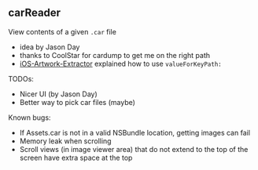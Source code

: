 ## carReader

View contents of a given `.car` file

 - idea by Jason Day
 - thanks to CoolStar for cardump to get me on the right path
 - [iOS-Artwork-Extractor](https://github.com/0xced/iOS-Artwork-Extractor/blob/master/Classes/ArtworkViewController.m) explained how to use `valueForKeyPath:`

TODOs: 
 - Nicer UI (by Jason Day)
 - Better way to pick car files (maybe)

Known bugs:
 - If Assets.car is not in a valid NSBundle location, getting images can fail
 - Memory leak when scrolling
 - Scroll views (in image viewer area) that do not extend to the top of the screen have extra space at the top
